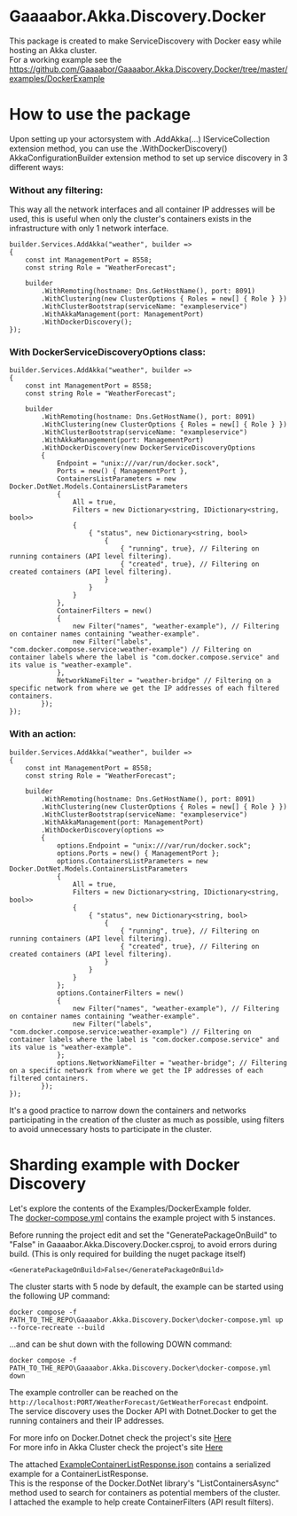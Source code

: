 # Gaaaabor.Akka.Discovery.Docker

This package is created to make ServiceDiscovery with Docker easy while hosting an Akka cluster.  
For a working example see the https://github.com/Gaaaabor/Gaaaabor.Akka.Discovery.Docker/tree/master/examples/DockerExample

# How to use the package

Upon setting up your actorsystem with .AddAkka(...) IServiceCollection extension method, you can use the .WithDockerDiscovery() AkkaConfigurationBuilder extension method to set up service discovery in 3 different ways:

### Without any filtering:
This way all the network interfaces and all container IP addresses will be used, this is useful when only the cluster's containers exists in the infrastructure with only 1 network interface.
```
builder.Services.AddAkka("weather", builder =>
{
    const int ManagementPort = 8558;
    const string Role = "WeatherForecast";

    builder
        .WithRemoting(hostname: Dns.GetHostName(), port: 8091)
        .WithClustering(new ClusterOptions { Roles = new[] { Role } })
        .WithClusterBootstrap(serviceName: "exampleservice")
        .WithAkkaManagement(port: ManagementPort)
        .WithDockerDiscovery();
});
```
### With DockerServiceDiscoveryOptions class:
```
builder.Services.AddAkka("weather", builder =>
{
    const int ManagementPort = 8558;
    const string Role = "WeatherForecast";

    builder
        .WithRemoting(hostname: Dns.GetHostName(), port: 8091)
        .WithClustering(new ClusterOptions { Roles = new[] { Role } })
        .WithClusterBootstrap(serviceName: "exampleservice")
        .WithAkkaManagement(port: ManagementPort)
        .WithDockerDiscovery(new DockerServiceDiscoveryOptions
        {
            Endpoint = "unix:///var/run/docker.sock",
            Ports = new() { ManagementPort },
            ContainersListParameters = new Docker.DotNet.Models.ContainersListParameters
            {
                All = true,
                Filters = new Dictionary<string, IDictionary<string, bool>>
                {
                    { "status", new Dictionary<string, bool>
                        {
                            { "running", true}, // Filtering on running containers (API level filtering).
                            { "created", true}, // Filtering on created containers (API level filtering).
                        }
                    }
                }
            },
            ContainerFilters = new()
            {
                new Filter("names", "weather-example"), // Filtering on container names containing "weather-example".
                new Filter("labels", "com.docker.compose.service:weather-example") // Filtering on container labels where the label is "com.docker.compose.service" and its value is "weather-example".
            },
            NetworkNameFilter = "weather-bridge" // Filtering on a specific network from where we get the IP addresses of each filtered containers.
        });
});
```
### With an action:
```
builder.Services.AddAkka("weather", builder =>
{
    const int ManagementPort = 8558;
    const string Role = "WeatherForecast";

    builder
        .WithRemoting(hostname: Dns.GetHostName(), port: 8091)
        .WithClustering(new ClusterOptions { Roles = new[] { Role } })
        .WithClusterBootstrap(serviceName: "exampleservice")
        .WithAkkaManagement(port: ManagementPort)
        .WithDockerDiscovery(options =>
        {
            options.Endpoint = "unix:///var/run/docker.sock";
            options.Ports = new() { ManagementPort };
            options.ContainersListParameters = new Docker.DotNet.Models.ContainersListParameters
            {
                All = true,
                Filters = new Dictionary<string, IDictionary<string, bool>>
                {
                    { "status", new Dictionary<string, bool>
                        {
                            { "running", true}, // Filtering on running containers (API level filtering).
                            { "created", true}, // Filtering on created containers (API level filtering).
                        }
                    }
                }
            };
            options.ContainerFilters = new()
            {
                new Filter("names", "weather-example"), // Filtering on container names containing "weather-example".
                new Filter("labels", "com.docker.compose.service:weather-example") // Filtering on container labels where the label is "com.docker.compose.service" and its value is "weather-example".
            };
            options.NetworkNameFilter = "weather-bridge"; // Filtering on a specific network from where we get the IP addresses of each filtered containers.
        });
});
```
It's a good practice to narrow down the containers and networks participating in the creation of the cluster as much as possible, using filters to avoid unnecessary hosts to participate in the cluster.

# Sharding example with Docker Discovery

Let's explore the contents of the Examples/DockerExample folder.  
The [docker-compose.yml](https://github.com/Gaaaabor/Gaaaabor.Akka.Discovery.Docker/blob/master/docker-compose.yml) contains the example project with 5 instances.  

Before running the project edit and set the "GeneratePackageOnBuild" to "False" in Gaaaabor.Akka.Discovery.Docker.csproj, to avoid errors during build. (This is only required for building the nuget package itself)
```
<GeneratePackageOnBuild>False</GeneratePackageOnBuild>
```

The cluster starts with 5 node by default, the example can be started using the following UP command:
```
docker compose -f PATH_TO_THE_REPO\Gaaaabor.Akka.Discovery.Docker\docker-compose.yml up --force-recreate --build
```

...and can be shut down with the following DOWN command:
```
docker compose -f PATH_TO_THE_REPO\Gaaaabor.Akka.Discovery.Docker\docker-compose.yml down
```

The example controller can be reached on the `http://localhost:PORT/WeatherForecast/GetWeatherForecast` endpoint.  
The service discovery uses the Docker API with Dotnet.Docker to get the running containers and their IP addresses.  

For more info on Docker.Dotnet check the project's site [Here](https://www.nuget.org/profiles/Docker.DotNet)  
For more info in Akka Cluster check the project's site [Here](https://getakka.net/articles/clustering/cluster-overview.html)  

The attached [ExampleContainerListResponse.json](https://github.com/Gaaaabor/Gaaaabor.Akka.Discovery.Docker/blob/master/examples/DockerExample/ExampleContainerListResponse.json) contains a serialized example for a ContainerListResponse.  
This is the response of the Docker.DotNet library's "ListContainersAsync" method used to search for containers as potential members of the cluster.  
I attached the example to help create ContainerFilters (API result filters).  